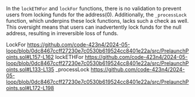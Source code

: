 In the `lockETHFor` and `lockFor` functions, there is no validation to prevent users from locking funds for the address(0). Additionally, the `_processLock` function, which underpins these lock functions, lacks such a check as well. This oversight means that users can inadvertently lock funds for the null address, resulting in irreversible loss of funds.

LockFor
https://github.com/code-423n4/2024-05-loop/blob/0dc8467ccff27230e7c0530b619524cc8401e22a/src/PrelaunchPoints.sol#L157-L162
lockETHFor
https://github.com/code-423n4/2024-05-loop/blob/0dc8467ccff27230e7c0530b619524cc8401e22a/src/PrelaunchPoints.sol#L133-L135
_processLock
https://github.com/code-423n4/2024-05-loop/blob/0dc8467ccff27230e7c0530b619524cc8401e22a/src/PrelaunchPoints.sol#L172-L198
